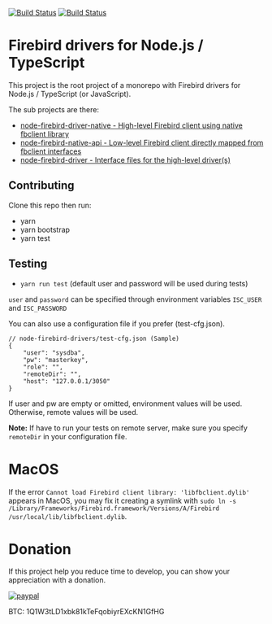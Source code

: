 [![Build Status](https://travis-ci.com/asfernandes/node-firebird-drivers.svg?branch=master)](https://travis-ci.com/asfernandes/node-firebird-drivers) [![Build Status](https://ci.appveyor.com/api/projects/status/github/asfernandes/node-firebird-drivers?branch=master&svg=true)](https://ci.appveyor.com/project/asfernandes/node-firebird-drivers)

# Firebird drivers for Node.js / TypeScript

This project is the root project of a monorepo with Firebird drivers for Node.js / TypeScript (or JavaScript).

The sub projects are there:

- [node-firebird-driver-native - High-level Firebird client using native fbclient library](packages/node-firebird-driver-native/README.md)
- [node-firebird-native-api - Low-level Firebird client directly mapped from fbclient interfaces](packages/node-firebird-native-api/README.md)
- [node-firebird-driver - Interface files for the high-level driver(s)](packages/node-firebird-driver/README.md)

## Contributing

Clone this repo then run:
- yarn
- yarn bootstrap
- yarn test

## Testing
- `yarn run test`
(default user and password will be used during tests)

`user` and `password` can be specified through environment variables `ISC_USER` and `ISC_PASSWORD`

You can also use a configuration file if you prefer (test-cfg.json).

```
// node-firebird-drivers/test-cfg.json (Sample)
{
	"user": "sysdba",
	"pw": "masterkey",
	"role": "",
	"remoteDir": "",
	"host": "127.0.0.1/3050"
}
```

If user and pw are empty or omitted, environment values will be used. Otherwise, remote values will be used.

**Note:** If have to run your tests on remote server, make sure you specify `remoteDir` in your configuration file.



# MacOS

If the error `Cannot load Firebird client library: 'libfbclient.dylib'` appears in MacOS, you may fix it creating a symlink with `sudo ln -s /Library/Frameworks/Firebird.framework/Versions/A/Firebird /usr/local/lib/libfbclient.dylib`.

# Donation

If this project help you reduce time to develop, you can show your appreciation with a donation.

[![paypal](https://www.paypalobjects.com/en_US/i/btn/btn_donateCC_LG.gif)](https://www.paypal.com/cgi-bin/webscr?cmd=_s-xclick&hosted_button_id=X3JMTGW92LQEL)

BTC: 1Q1W3tLD1xbk81kTeFqobiyrEXcKN1GfHG
